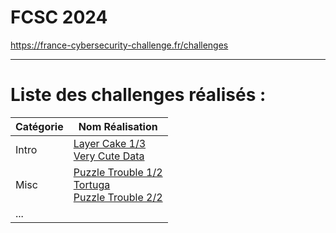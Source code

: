 # FCSC 2024

https://france-cybersecurity-challenge.fr/challenges

<hr>

# Liste des challenges réalisés :

| Catégorie | Nom Réalisation                                                                                |
|-----------|------------------------------------------------------------------------------------------------|
| Intro     | [Layer Cake 1/3](THCON_2024)<br/>[Very Cute Data](THCON_2024)                                  |
| Misc      | [Puzzle Trouble 1/2](FCSC_2024)<br/>[Tortuga](THCON_2024)<br/>[Puzzle Trouble 2/2](THCON_2024) |
| ...       